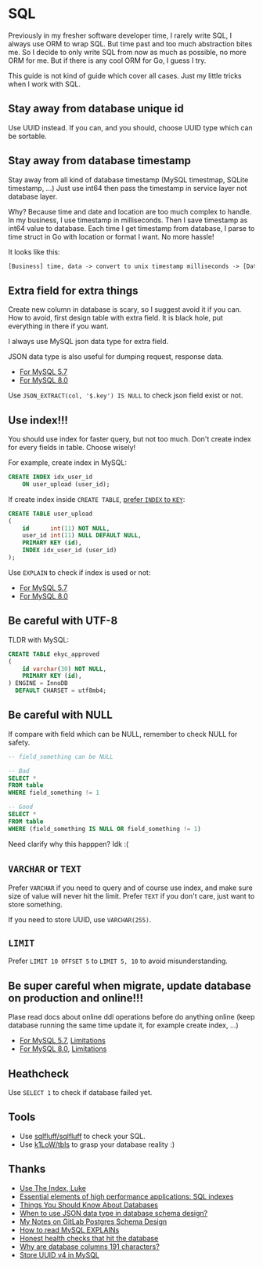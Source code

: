 # SQL

Previously in my fresher software developer time, I rarely write SQL, I always
use ORM to wrap SQL. But time past and too much abstraction bites me. So I
decide to only write SQL from now as much as possible, no more ORM for me. But
if there is any cool ORM for Go, I guess I try.

This guide is not kind of guide which cover all cases. Just my little tricks
when I work with SQL.

## Stay away from database unique id

Use UUID instead. If you can, and you should, choose UUID type which can be
sortable.

## Stay away from database timestamp

Stay away from all kind of database timestamp (MySQL timestmap, SQLite
timestamp, ...) Just use int64 then pass the timestamp in service layer not
database layer.

Why? Because time and date and location are too much complex to handle. In my
business, I use timestamp in milliseconds. Then I save timestamp as int64 value
to database. Each time I get timestamp from database, I parse to time struct in
Go with location or format I want. No more hassle!

It looks like this:

```txt
[Business] time, data -> convert to unix timestamp milliseconds -> [Database] int64
```

## Extra field for extra things

Create new column in database is scary, so I suggest avoid it if you can. How to
avoid, first design table with extra field. It is black hole, put everything in
there if you want.

I always use MySQL json data type for extra field.

JSON data type is also useful for dumping request, response data.

- [For MySQL 5.7](https://dev.mysql.com/doc/refman/5.7/en/json.html)
- [For MySQL 8.0](https://dev.mysql.com/doc/refman/8.0/en/json.html)

Use `JSON_EXTRACT(col, '$.key') IS NULL` to check json field exist or not.

## Use index!!!

You should use index for faster query, but not too much. Don't create index for
every fields in table. Choose wisely!

For example, create index in MySQL:

```sql
CREATE INDEX idx_user_id
    ON user_upload (user_id);
```

If create index inside `CREATE TABLE`,
[prefer `INDEX` to `KEY`](https://stackoverflow.com/a/1401615):

```sql
CREATE TABLE user_upload
(
    id      int(11) NOT NULL,
    user_id int(11) NULL DEFAULT NULL,
    PRIMARY KEY (id),
    INDEX idx_user_id (user_id)
);
```

Use `EXPLAIN` to check if index is used or not:

- [For MySQL 5.7](https://dev.mysql.com/doc/refman/5.7/en/explain-output.html)
- [For MySQL 8.0](https://dev.mysql.com/doc/refman/8.0/en/explain-output.html)

## Be careful with UTF-8

TLDR with MySQL:

```sql
CREATE TABLE ekyc_approved
(
    id varchar(30) NOT NULL,
    PRIMARY KEY (id),
) ENGINE = InnoDB
  DEFAULT CHARSET = utf8mb4;
```

## Be careful with NULL

If compare with field which can be NULL, remember to check NULL for safety.

```sql
-- field_something can be NULL

-- Bad
SELECT *
FROM table
WHERE field_something != 1

-- Good
SELECT *
FROM table
WHERE (field_something IS NULL OR field_something != 1)
```

Need clarify why this happpen? Idk :(

## `VARCHAR` or `TEXT`

Prefer `VARCHAR` if you need to query and of course use index, and make sure
size of value will never hit the limit. Prefer `TEXT` if you don't care, just
want to store something.

If you need to store UUID, use `VARCHAR(255)`.

## `LIMIT`

Prefer `LIMIT 10 OFFSET 5` to `LIMIT 5, 10` to avoid misunderstanding.

## Be super careful when migrate, update database on production and online!!!

Plase read docs about online ddl operations before do anything online (keep
database running the same time update it, for example create index, ...)

- [For MySQL 5.7](https://dev.mysql.com/doc/refman/5.7/en/innodb-online-ddl-operations.html),
  [Limitations](https://dev.mysql.com/doc/refman/5.7/en/innodb-online-ddl-limitations.html)
- [For MySQL 8.0](https://dev.mysql.com/doc/refman/8.0/en/innodb-online-ddl-operations.html),
  [Limitations](https://dev.mysql.com/doc/refman/8.0/en/innodb-online-ddl-limitations.html)

## Heathcheck

Use `SELECT 1` to check if database failed yet.

## Tools

- Use [sqlfluff/sqlfluff](https://github.com/sqlfluff/sqlfluff) to check your
  SQL.
- Use [k1LoW/tbls](https://github.com/k1LoW/tbls) to grasp your database reality
  :)

## Thanks

- [Use The Index, Luke](https://use-the-index-luke.com/)
- [Essential elements of high performance applications: SQL indexes](https://www.foxhound.systems/blog/essential-elements-of-high-performance-sql-indexes/)
- [Things You Should Know About Databases](https://architecturenotes.co/things-you-should-know-about-databases/)
- [When to use JSON data type in database schema design?](https://shekhargulati.com/2022/01/08/when-to-use-json-data-type-in-database-schema-design/)
- [My Notes on GitLab Postgres Schema Design](https://shekhargulati.com/2022/07/08/my-notes-on-gitlabs-postgres-schema-design/)
- [How to read MySQL EXPLAINs](https://planetscale.com/blog/how-read-mysql-explains)
- [Honest health checks that hit the database](https://brandur.org/fragments/database-health-check)
- [Why are database columns 191 characters?](https://www.grouparoo.com/blog/varchar-191)
- [Store UUID v4 in MySQL](https://stackoverflow.com/a/43056611)
